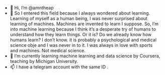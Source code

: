 - 👋 Hi, I’m @amntheap
- 👀 So I entered this field because I always wondered about learning. Learning of myself as a human being, I was never surprised about learning of machines.
  Machines are invented to learn I suppose. So, I’m into machine learning because I think it’s a desperate try of humans to understand how they learn things.
  Or it is? Do we already know how humans learn? I don’t know. it is probably a psychological and medical science obje and I was never in to it.
  I was always in love with sports and machines. Not medical science.
- 🌱 I’m currently learning machine learning and data science by Coursera, teaching by Michigan University.
- 📫 I have a telegram account with the same ID .
